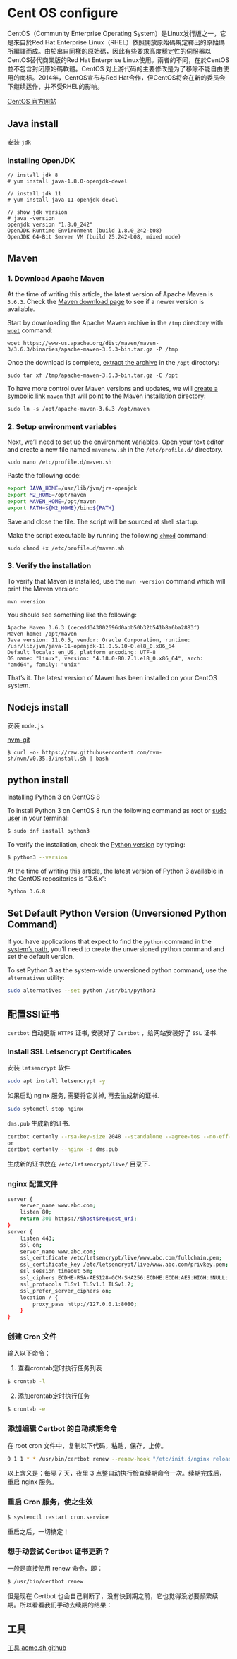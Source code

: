 # Cent OS configure

CentOS（Community Enterprise Operating System）是Linux发行版之一，它是來自於Red Hat Enterprise Linux（RHEL）依照開放原始碼規定釋出的原始碼所編譯而成。由於出自同樣的原始碼，因此有些要求高度穩定性的伺服器以CentOS替代商業版的Red Hat Enterprise Linux使用。兩者的不同，在於CentOS並不包含封闭原始碼軟體。CentOS 对上游代码的主要修改是为了移除不能自由使用的商标。2014年，CentOS宣布与Red Hat合作，但CentOS将会在新的委员会下继续运作，并不受RHEL的影响。

[CentOS 官方网站](https://centos.org/)

## Java install

安装 `jdk` 

### Installing OpenJDK

```
// install jdk 8
# yum install java-1.8.0-openjdk-devel

// install jdk 11
# yum install java-11-openjdk-devel

// show jdk version
# java -version
openjdk version "1.8.0_242"
OpenJDK Runtime Environment (build 1.8.0_242-b08)
OpenJDK 64-Bit Server VM (build 25.242-b08, mixed mode)
```



## Maven

### 1. Download Apache Maven

At the time of writing this article, the latest version of Apache Maven is `3.6.3`. Check the [Maven download page](https://maven.apache.org/download.cgi) to see if a newer version is available.

Start by downloading the Apache Maven archive in the `/tmp` directory with [`wget`](https://linuxize.com/post/wget-command-examples/) command:

```
wget https://www-us.apache.org/dist/maven/maven-3/3.6.3/binaries/apache-maven-3.6.3-bin.tar.gz -P /tmp
```

Once the download is complete, [extract the archive](https://linuxize.com/post/how-to-create-and-extract-archives-using-the-tar-command-in-linux/) in the `/opt` directory:

```
sudo tar xf /tmp/apache-maven-3.6.3-bin.tar.gz -C /opt
```

To have more control over Maven versions and updates, we will [create a symbolic link](https://linuxize.com/post/how-to-create-symbolic-links-in-linux-using-the-ln-command/) `maven` that will point to the Maven installation directory:

```
sudo ln -s /opt/apache-maven-3.6.3 /opt/maven
```



### 2. Setup environment variables

Next, we’ll need to set up the environment variables. Open your text editor and create a new file named `mavenenv.sh` in the `/etc/profile.d/` directory.

```
sudo nano /etc/profile.d/maven.sh
```

Paste the following code:

```sh
export JAVA_HOME=/usr/lib/jvm/jre-openjdk
export M2_HOME=/opt/maven
export MAVEN_HOME=/opt/maven
export PATH=${M2_HOME}/bin:${PATH}
```

Save and close the file. The script will be sourced at shell startup.

Make the script executable by running the following [`chmod`](https://linuxize.com/post/chmod-command-in-linux/) command:

```
sudo chmod +x /etc/profile.d/maven.sh
```



### 3. Verify the installation

To verify that Maven is installed, use the `mvn -version` command which will print the Maven version:

```
mvn -version
```

You should see something like the following:

```output
Apache Maven 3.6.3 (cecedd343002696d0abb50b32b541b8a6ba2883f)
Maven home: /opt/maven
Java version: 11.0.5, vendor: Oracle Corporation, runtime: /usr/lib/jvm/java-11-openjdk-11.0.5.10-0.el8_0.x86_64
Default locale: en_US, platform encoding: UTF-8
OS name: "linux", version: "4.18.0-80.7.1.el8_0.x86_64", arch: "amd64", family: "unix"
```

That’s it. The latest version of Maven has been installed on your CentOS system.





## Nodejs install

安装 `node.js`


[nvm-git](https://github.com/nvm-sh/nvm)   

```she
$ curl -o- https://raw.githubusercontent.com/nvm-sh/nvm/v0.35.3/install.sh | bash
```



## python install

Installing Python 3 on CentOS 8

To install Python 3 on CentOS 8 run the following command as root or [sudo user](https://linuxize.com/post/how-to-add-user-to-sudoers-in-centos/) in your terminal:

```sh
$ sudo dnf install python3
```

To verify the installation, check the [Python version](https://linuxize.com/post/how-to-check-python-version/) by typing:

```sh
$ python3 --version
```

At the time of writing this article, the latest version of Python 3 available in the CentOS repositories is “3.6.x”:

```sh
Python 3.6.8
```



## Set Default Python Version (Unversioned Python Command)

If you have applications that expect to find the `python` command in the [system’s path](https://linuxize.com/post/how-to-add-directory-to-path-in-linux/), you’ll need to create the unversioned python command and set the default version.



To set Python 3 as the system-wide unversioned python command, use the `alternatives` utility:

```sh
sudo alternatives --set python /usr/bin/python3
```





## 配置SSl证书
`certbot` 自动更新 `HTTPS` 证书, 安装好了 `Certbot` ，给网站安装好了 `SSL` 证书.

### Install SSL Letsencrypt Certificates

安装 `letsencrypt` 软件

```sh
sudo apt install letsencrypt -y
```

如果启动 nginx 服务, 需要将它关掉, 再去生成新的证书.

```sh
sudo sytemctl stop nginx
```

`dms.pub` 生成新的证书.

```sh
certbot certonly --rsa-key-size 2048 --standalone --agree-tos --no-eff-email --email admin@dms.pub -d dms.pub
or
certbot certonly --nginx -d dms.pub
```

生成新的证书放在 `/etc/letsencrypt/live/` 目录下.

### nginx 配置文件

```sh
server {
	server_name www.abc.com;
	listen 80;
	return 301 https://$host$request_uri;
}
server {
	listen 443;
	ssl on;
	server_name www.abc.com;
    ssl_certificate /etc/letsencrypt/live/www.abc.com/fullchain.pem;
    ssl_certificate_key /etc/letsencrypt/live/www.abc.com/privkey.pem;
    ssl_session_timeout 5m;
    ssl_ciphers ECDHE-RSA-AES128-GCM-SHA256:ECDHE:ECDH:AES:HIGH:!NULL:!aNULL:!MD5:!ADH:!RC4;
    ssl_protocols TLSv1 TLSv1.1 TLSv1.2;
    ssl_prefer_server_ciphers on;
    location / {
        proxy_pass http://127.0.0.1:8080;
	}
}
```

### 创建 Cron 文件

输入以下命令：

1. 查看crontab定时执行任务列表

```sh
$ crontab -l
```

2. 添加crontab定时执行任务

```sh
$ crontab -e
```

### 添加编辑 Certbot 的自动续期命令

在 root cron 文件中，复制以下代码，粘贴，保存，上传。

```sh
0 1 1 * * /usr/bin/certbot renew --renew-hook "/etc/init.d/nginx reload"
```

以上含义是：每隔 7 天，夜里 3 点整自动执行检查续期命令一次。续期完成后，重启 nginx 服务。

### 重启 Cron 服务，使之生效

```sh
$ systemctl restart cron.service
```

重启之后，一切搞定！

### 想手动尝试 Certbot 证书更新？

一般是直接使用 renew 命令，即：

```sh
$ /usr/bin/certbot renew
```

但是现在 Certbot 也会自己判断了，没有快到期之前，它也觉得没必要频繁续期。所以看看我们手动去续期的结果：

## 工具

[工具 acme.sh github](https://github.com/acmesh-official/acme.sh)

